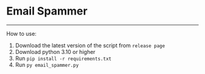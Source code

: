 # Email Spammer

----

How to use:
 1. Download the latest version of the script from `release page`
 2. Download python 3.10 or higher
 3. Run `pip install -r requirements.txt`
 4. Run `py email_spammer.py`
